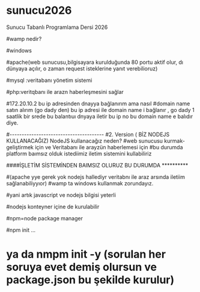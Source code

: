 # sunucu2026
Sunucu Tabanlı Programlama Dersi 2026

#wamp nedir?

#windows 

#apache(web sunucusu,bilgisayara kurulduğunda 80 portu aktif olur, dı dünyaya açılır, o zaman request isteklerine yanıt verebilioruz)

#mysql :veritabanı yönetim sistemi

#php:veritqbanı ile arazn haberleşmesini sağlar

#172.20.10.2 bu ip adresinden dnayya bağlanırım ama nasıl
#domain name satın alırım (go dady den) bu ip adresi ile domain name i bağlanır , go dady 1 saatlik bir srede bu balantıuı dnyaya iletir bu ip no bu domain name e balıdır diye.


#---------------------------------------
#2. Version (   BİZ NODEJS KULLANACAĞIZ)
NodeJS kullanacağız neden?
#web sunucusu kurmak-geliştirmek için ve Veritabanı ile arayzün haberlemesi için
#bu durumda platform baımsız olduk istediimiz iletim sistemini kullabiliriz

####İŞLETİM SİSTEMİNDEN BAIMSIZ OLURUZ BU DURUMDA **********

#(apache yye gerek yok nodejs hallediyr veritabnı ile araz arsında iletiim sağlanabiliyyıor)
#wamp ta windows kullanmak zorundayız.

#yani artık javascript ve nodejs bilgisi yeterli

#nodejs konteyner içine de kurulabilir



#npm=node package manager

#npm init ...
# ya da nmpm init -y (sorulan her soruya evet demiş olursun ve package.json bu şekilde kurulur)